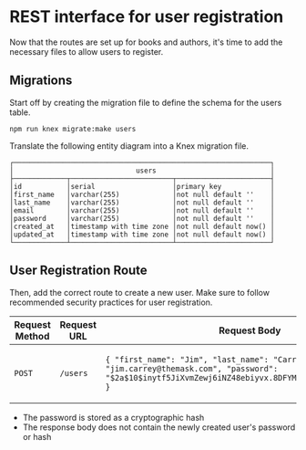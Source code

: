 # REST interface for user registration

Now that the routes are set up for books and authors, it's time to add the necessary files to allow users to register.

## Migrations

Start off by creating the migration file to define the schema for the users table.

```shell
npm run knex migrate:make users
```

Translate the following entity diagram into a Knex migration file.

```text
┌───────────────────────────────────────────────────────────────┐
│                              users                            │
├─────────────┬─────────────────────────┬───────────────────────┤
│id           │serial                   │primary key            │
│first_name   │varchar(255)             │not null default ''    │
│last_name    │varchar(255)             │not null default ''    │
│email        │varchar(255)             │not null default ''    │
│password     │varchar(255)             │not null default ''    │
│created_at   │timestamp with time zone │not null default now() │
│updated_at   │timestamp with time zone │not null default now() │
└─────────────┴─────────────────────────┴───────────────────────┘
```

## User Registration Route

Then, add the correct route to create a new user. Make sure to follow recommended security practices for user registration.

| Request Method | Request URL        | Request Body                                                                                           | Response Status | Response Content-Type | Response Body                                                                                                                               |
|----------------|--------------------|--------------------------------------------------------------------------------------------------------|-----------------|-----------------------|---------------------------------------------------------------------------------------------------------------------------------------------|
| `POST`         | `/users`           | `{ "first_name": "Jim", "last_name": "Carrey", "email": "jim.carrey@themask.com", "password": "$2a$10$inytf5JiXvmZewj6iNZ48ebiyvx.8DFYM1HSRAine1JlhRovEEYr." }` | `200`           | `application/json`    | `{ "id": 1, "first_name": "Jim", "last_name": "Carrey", "email": "jim.carrey@themask.com", "created_at": "now()", "updated_at": "now()" }`                                      |

- The password is stored as a cryptographic hash
- The response body does not contain the newly created user's password or hash
